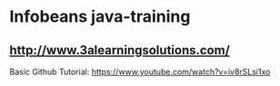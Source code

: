 # Infobeans java-training
## http://www.3alearningsolutions.com/

Basic Github Tutorial:
https://www.youtube.com/watch?v=iv8rSLsi1xo
